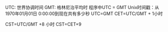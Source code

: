 UTC: 世界协调时间
GMT: 格林尼治平均时  程序中UTC = GMT
Unix时间戳：从1970年01月01日 0:00:00到现在共有多少秒
UTC=GMT
CET=UTC/GMT + 1小时

CST=UTC/GMT +8 小时
CST=CET+9
